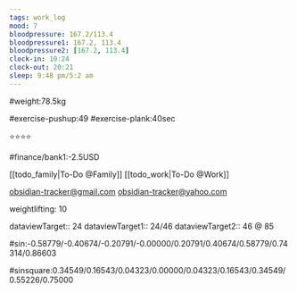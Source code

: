 ```yaml
---
tags: work_log
mood: 7
bloodpressure: 167.2/113.4
bloodpressure1: 167.2, 113.4
bloodpressure2: [167.2, 113.4]
clock-in: 10:24
clock-out: 20:21
sleep: 9:48 pm/5:2 am
---
```


#weight:78.5kg

#exercise-pushup:49
#exercise-plank:40sec


⭐⭐⭐⭐

#finance/bank1:-2.5USD

[[todo_family|To-Do @Family]]
[[todo_work|To-Do @Work]]

obsidian-tracker@gmail.com
obsidian-tracker@yahoo.com

weightlifting: 10

dataviewTarget:: 24
dataviewTarget1:: 24/46
dataviewTarget2:: 46 @ 85

#sin:-0.58779/-0.40674/-0.20791/-0.00000/0.20791/0.40674/0.58779/0.74314/0.86603

#sinsquare:0.34549/0.16543/0.04323/0.00000/0.04323/0.16543/0.34549/0.55226/0.75000

